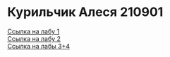 <h1>Курильчик Алеся 210901</h1>


<a href="https://alesyakurilchik.github.io/piis/lab1/index.html">Ссылка на лабу 1</a>
<br><a href="https://alesyakurilchik.github.io/piis/lab2/index.html">Ссылка на лабу 2</a>
<br><a href="https://alesyakurilchik.github.io/piis/lab3/index.html">Ссылка на лабы 3+4</a>
